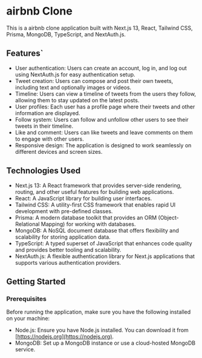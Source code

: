 # airbnb Clone

This is a airbnb clone application built with Next.js 13, React, Tailwind CSS, Prisma, MongoDB, TypeScript, and NextAuth.js. 

## Features`

- User authentication: Users can create an account, log in, and log out using NextAuth.js for easy authentication setup.
- Tweet creation: Users can compose and post their own tweets, including text and optionally images or videos.
- Timeline: Users can view a timeline of tweets from the users they follow, allowing them to stay updated on the latest posts.
- User profiles: Each user has a profile page where their tweets and other information are displayed.
- Follow system: Users can follow and unfollow other users to see their tweets in their timeline.
- Like and comment: Users can like tweets and leave comments on them to engage with other users.
- Responsive design: The application is designed to work seamlessly on different devices and screen sizes.

## Technologies Used

- Next.js 13: A React framework that provides server-side rendering, routing, and other useful features for building web applications.
- React: A JavaScript library for building user interfaces.
- Tailwind CSS: A utility-first CSS framework that enables rapid UI development with pre-defined classes.
- Prisma: A modern database toolkit that provides an ORM (Object-Relational Mapping) for working with databases.
- MongoDB: A NoSQL document database that offers flexibility and scalability for storing application data.
- TypeScript: A typed superset of JavaScript that enhances code quality and provides better tooling and scalability.
- NextAuth.js: A flexible authentication library for Next.js applications that supports various authentication providers.

## Getting Started

### Prerequisites

Before running the application, make sure you have the following installed on your machine:

- Node.js: Ensure you have Node.js installed. You can download it from [https://nodejs.org](https://nodejs.org).
- MongoDB: Set up a MongoDB instance or use a cloud-hosted MongoDB service.

